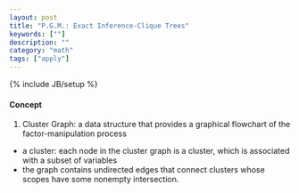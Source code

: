 ```yaml
---
layout: post
title: "P.G.M.: Exact Inference-Clique Trees"
keywords: [""] 
description: ""
category: "math"
tags: ["apply"]
---
```

{% include JB/setup %}

#### Concept
1. Cluster Graph: a data structure that provides a graphical flowchart of the
   factor-manipulation process
- a cluster: each node in the cluster graph is a cluster, which is associated
  with a subset of variables
- the graph contains undirected edges that connect clusters whose scopes have
  some nonempty intersection.
